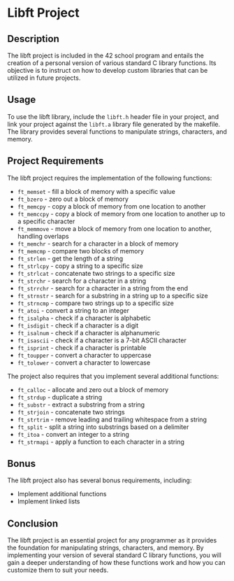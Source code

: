 # Libft Project

## Description
The libft project is included in the 42 school program and entails the creation of a personal version of various standard C library functions. Its objective is to instruct on how to develop custom libraries that can be utilized in future projects.

## Usage
To use the libft library, include the `libft.h` header file in your project, and link your project against the `libft.a` library file generated by the makefile. The library provides several functions to manipulate strings, characters, and memory.

## Project Requirements
The libft project requires the implementation of the following functions:

- `ft_memset` - fill a block of memory with a specific value
- `ft_bzero` - zero out a block of memory
- `ft_memcpy` - copy a block of memory from one location to another
- `ft_memccpy` - copy a block of memory from one location to another up to a specific character
- `ft_memmove` - move a block of memory from one location to another, handling overlaps
- `ft_memchr` - search for a character in a block of memory
- `ft_memcmp` - compare two blocks of memory
- `ft_strlen` - get the length of a string
- `ft_strlcpy` - copy a string to a specific size
- `ft_strlcat` - concatenate two strings to a specific size
- `ft_strchr` - search for a character in a string
- `ft_strrchr` - search for a character in a string from the end
- `ft_strnstr` - search for a substring in a string up to a specific size
- `ft_strncmp` - compare two strings up to a specific size
- `ft_atoi` - convert a string to an integer
- `ft_isalpha` - check if a character is alphabetic
- `ft_isdigit` - check if a character is a digit
- `ft_isalnum` - check if a character is alphanumeric
- `ft_isascii` - check if a character is a 7-bit ASCII character
- `ft_isprint` - check if a character is printable
- `ft_toupper` - convert a character to uppercase
- `ft_tolower` - convert a character to lowercase

The project also requires that you implement several additional functions:
- `ft_calloc` - allocate and zero out a block of memory
- `ft_strdup` - duplicate a string
- `ft_substr` - extract a substring from a string
- `ft_strjoin` - concatenate two strings
- `ft_strtrim` - remove leading and trailing whitespace from a string
- `ft_split` - split a string into substrings based on a delimiter
- `ft_itoa` - convert an integer to a string
- `ft_strmapi` - apply a function to each character in a string

## Bonus
The libft project also has several bonus requirements, including:
- Implement additional functions
- Implement linked lists

## Conclusion
The libft project is an essential project for any programmer as it provides the foundation for manipulating strings, characters, and memory. By implementing your version of several standard C library functions, you will gain a deeper understanding of how these functions work and how you can customize them to suit your needs.
